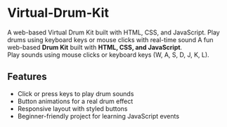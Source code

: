 # Virtual-Drum-Kit
A web-based Virtual Drum Kit built with HTML, CSS, and JavaScript. Play drums using keyboard keys or mouse clicks with real-time sound
A fun web-based **Drum Kit** built with **HTML, CSS, and JavaScript**.  
Play sounds using mouse clicks or keyboard keys (W, A, S, D, J, K, L).

## Features
- Click or press keys to play drum sounds
- Button animations for a real drum effect
- Responsive layout with styled buttons
- Beginner-friendly project for learning JavaScript events

